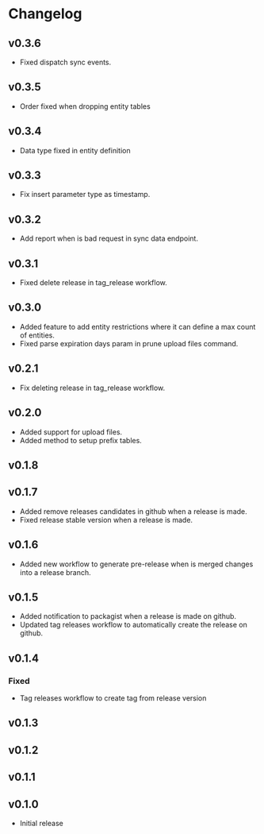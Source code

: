 # Changelog

## v0.3.6
- Fixed dispatch sync events.

## v0.3.5
- Order fixed when dropping entity tables

## v0.3.4
- Data type fixed in entity definition

## v0.3.3
- Fix insert parameter type as timestamp.

## v0.3.2
- Add report when is bad request in sync data endpoint.

## v0.3.1
- Fixed delete release in tag_release workflow.

## v0.3.0
- Added feature to add entity restrictions where it can define a max count of entities.
- Fixed parse expiration days param in prune upload files command.

## v0.2.1
- Fix deleting release in tag_release workflow.

## v0.2.0
- Added support for upload files.
- Added method to setup prefix tables.

## v0.1.8
## v0.1.7
- Added remove releases candidates in github when a release is made.
- Fixed release stable version when a release is made.

## v0.1.6
- Added new workflow to generate pre-release  when is merged changes into a release branch.

## v0.1.5
- Added notification to packagist when a release is made on github.
- Updated tag releases workflow to automatically create the release on github.

## v0.1.4
### Fixed
- Tag releases workflow to create tag from release version

## v0.1.3
## v0.1.2
## v0.1.1
## v0.1.0
- Initial release